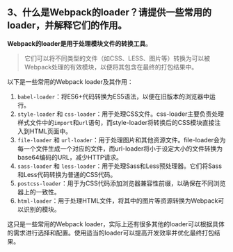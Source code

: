 ##  3、什么是Webpack的loader？请提供一些常用的loader，并解释它们的作用。

**Webpack的loader是用于处理模块文件的转换工具**。

> 它们可以将不同类型的文件（如CSS、LESS、图片等）转换为可以被Webpack处理的有效模块，以便将其包含在最终的打包结果中。

以下是一些常用的Webpack loader及其作用：

1. `babel-loader`：将ES6+代码转换为ES5语法，以便在旧版本的浏览器中运行。
2. `style-loader` 和 `css-loader`：用于处理CSS文件。css-loader主要负责处理样式文件中的`import`和`url`语句，而style-loader将转换后的CSS模块直接注入到HTML页面中。
3. `file-loader` 和 `url-loader`：用于处理图片和其他资源文件。file-loader会为每一个文件生成一个对应的文件，而url-loader将小于设定大小的文件转换为base64编码的URL，减少HTTP请求。
4. `sass-loader` 和 `less-loader`：用于处理Sass和Less预处理器。它们将Sass和Less代码转换为普通的CSS代码。
5. `postcss-loader`：用于为CSS代码添加浏览器兼容性前缀，以确保在不同浏览器上的一致性。
6. `html-loader`：用于处理HTML文件，将其中的图片等资源转换为Webpack可以识别的模块。

这只是一些常用的Webpack loader，实际上还有很多其他的loader可以根据具体的需求进行选择和配置。使用适当的loader可以提高开发效率并优化最终打包结果。